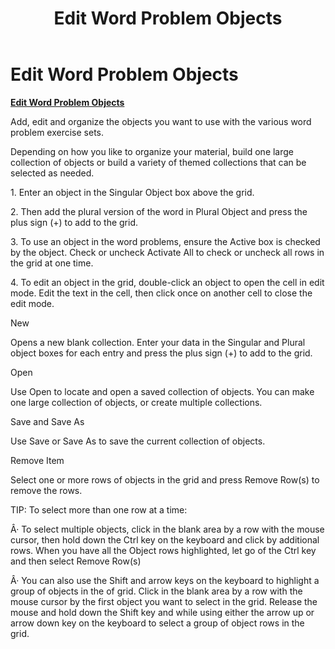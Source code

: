 ﻿---
title: Edit Word Problem Objects
category: reference
---

# Edit Word Problem Objects

**<u>Edit Word Problem Objects</u>**

Add, edit and organize the objects you want to use with the various word problem exercise sets.

Depending on how you like to organize your material, build one large collection of objects or build a variety of themed collections that can be selected as needed.

1\. Enter an object in the Singular Object box above the grid.

2\. Then add the plural version of the word in Plural Object and press the plus sign (+) to add to the grid.

3\. To use an object in the word problems, ensure the Active box is checked by the object. Check or uncheck Activate All to check or uncheck all rows in the grid at one time.

4\. To edit an object in the grid, double-click an object to open the cell in edit mode. Edit the text in the cell, then click once on another cell to close the edit mode.

New

Opens a new blank collection. Enter your data in the Singular and Plural object boxes for each entry and press the plus sign (+) to add to the grid.

Open

Use Open to locate and open a saved collection of objects. You can make one large collection of objects, or create multiple collections.

Save and Save As

Use Save or Save As to save the current collection of objects.

Remove Item

Select one or more rows of objects in the grid and press Remove Row(s) to remove the rows.

TIP: To select more than one row at a time:

Â· To select multiple objects, click in the blank area by a row with the mouse cursor, then hold down the Ctrl key on the keyboard and click by additional rows. When you have all the Object rows highlighted, let go of the Ctrl key and then select Remove Row(s)

Â· You can also use the Shift and arrow keys on the keyboard to highlight a group of objects in the of grid. Click in the blank area by a row with the mouse cursor by the first object you want to select in the grid. Release the mouse and hold down the Shift key and while using either the arrow up or arrow down key on the keyboard to select a group of object rows in the grid.
